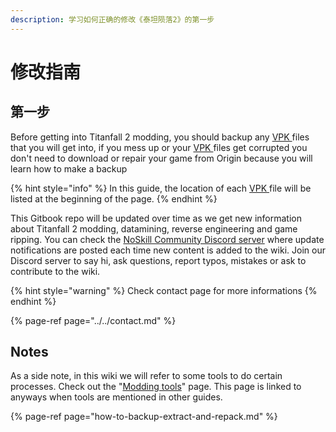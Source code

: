 ```yaml
---
description: 学习如何正确的修改《泰坦陨落2》的第一步
---
```


# 修改指南

## 第一步

Before getting into Titanfall 2 modding, you should backup any [VPK ](../../information/file-format/vpk-valve-pak-file.md)files that you will get into, if you mess up or your [VPK ](../../information/file-format/vpk-valve-pak-file.md)files get corrupted you don't need to download or repair your game from Origin because you will learn how to make a backup

{% hint style="info" %}
In this guide, the location of each [VPK ](../../information/file-format/vpk-valve-pak-file.md)file will be listed at the beginning of the page.
{% endhint %}

This Gitbook repo will be updated over time as we get new information about Titanfall 2 modding, datamining, reverse engineering and game ripping. You can check the [NoSkill Community Discord server](https://discordapp.com/invite/sEgmTKg) where update notifications are posted each time new content is added to the wiki. Join our Discord server to say hi, ask questions, report typos, mistakes or ask to contribute to the wiki.

{% hint style="warning" %}
Check contact page for more informations
{% endhint %}

{% page-ref page="../../contact.md" %}

## Notes

As a side note, in this wiki we will refer to some tools to do certain processes. Check out the "[Modding tools](https://noskill.gitbook.io/titanfall2/how-to-start-modding/modding-tools)" page. This page is linked to anyways when tools are mentioned in other guides.

{% page-ref page="how-to-backup-extract-and-repack.md" %}


